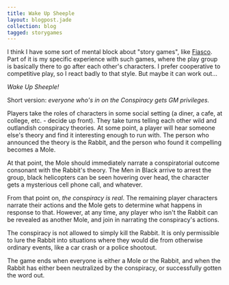 ```yaml
---
title: Wake Up Sheeple
layout: blogpost.jade
collection: blog
tagged: storygames
---
```


I think I have some sort of mental block about "story games", like
[Fiasco](http://www.bullypulpitgames.com/games/fiasco/).
Part of it is my specific experience with such games, where
the play group is basically there to go after each other's characters.
I prefer cooperative to competitive play, so I react badly to that style.
But maybe it can work out...

*Wake Up Sheeple!*

Short version: _everyone who's in on the Conspiracy gets GM privileges._

<!-- more -->

Players take the roles of characters in some social setting
(a diner, a cafe, at college, etc. - decide up front).
They take turns telling each other wild and outlandish conspiracy theories.
At some point, a player will hear someone else's theory and find it interesting
enough to run with.
The person who announced the theory is the Rabbit,
and the person who found it compelling becomes a Mole.

At that point, the Mole should immediately narrate a conspiratorial outcome
consonant with the Rabbit's theory.
The Men in Black arrive to arrest the group,
black helicopters can be seen hovering over head,
the character gets a mysterious cell phone call,
and whatever.

From that point on, _the conspiracy is real_.
The remaining player characters narrate their actions and the Mole gets to
determine what happens in response to that.
However, at any time, any player who isn't the Rabbit
can be revealed as another Mole, and join in narrating the conspiracy's actions.

The conspiracy is not allowed to simply kill the Rabbit.
It is only permissible to lure the Rabbit into situations
where they would die from otherwise ordinary events,
like a car crash or a police shootout.

The game ends when everyone is either a Mole or the Rabbit,
and when the Rabbit has either been neutralized by the conspiracy,
or successfully gotten the word out.﻿
